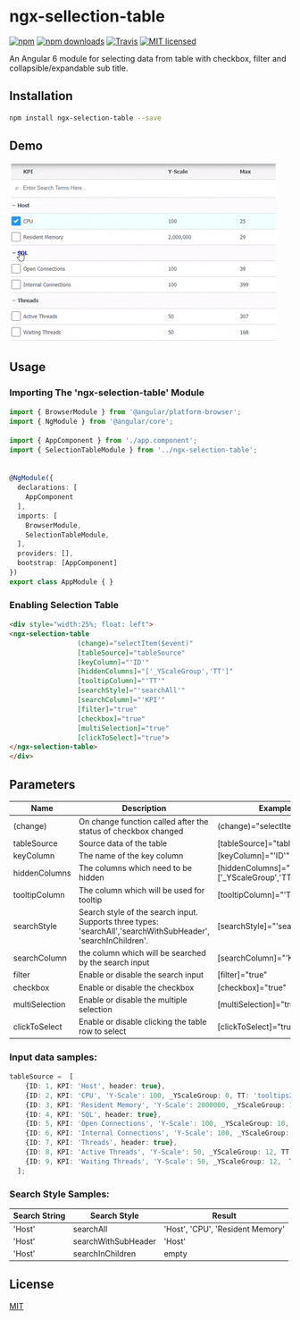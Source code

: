 # ngx-sellection-table

[![npm](https://img.shields.io/npm/v/ngx-selection-table.svg?style=flat-square)](https://www.npmjs.com/package/ngx-selection-table) [![npm downloads](https://img.shields.io/npm/dm/ngx-selection-table.svg)](https://www.npmjs.com/package/ngx-selection-table) [![Travis](https://img.shields.io/travis/ckyycc/ngx-selection-table.svg?style=flat-square)](https://travis-ci.org/ckyycc/ngx-selection-table) [![MIT licensed](https://img.shields.io/badge/license-MIT-blue.svg?style=flat-square)](https://github.com/ckyycc/ngx-selection-table/blob/master/LICENSE)

An Angular 6 module for selecting data from table with checkbox, filter and collapsible/expandable sub title.

## Installation
```bash
npm install ngx-selection-table --save
```
## Demo
![small_demo_selection_table](https://raw.githubusercontent.com/ckyycc/ngx-selection-table/master/src/demo/small-demo.gif)

## Usage

### Importing The 'ngx-selection-table' Module
```TypeScript
import { BrowserModule } from '@angular/platform-browser';
import { NgModule } from '@angular/core';

import { AppComponent } from './app.component';
import { SelectionTableModule } from '../ngx-selection-table';


@NgModule({
  declarations: [
    AppComponent
  ],
  imports: [
    BrowserModule,
    SelectionTableModule,
  ],
  providers: [],
  bootstrap: [AppComponent]
})
export class AppModule { }

```
### Enabling Selection Table
```HTML
<div style="width:25%; float: left">
<ngx-selection-table 
                 (change)="selectItem($event)"
                 [tableSource]="tableSource"
                 [keyColumn]="'ID'"
                 [hiddenColumns]="['_YScaleGroup','TT']"
                 [tooltipColumn]="'TT'"
                 [searchStyle]="'searchAll'"
                 [searchColumn]="'KPI'"
                 [filter]="true"
                 [checkbox]="true"
                 [multiSelection]="true"
                 [clickToSelect]="true">
</ngx-selection-table>
</div>
```

## Parameters
Name  | Description | Example | 
------------- | ------------- | -------------
(change)  | On change function called after the status of checkbox changed | (change)="selectItem($event)"
tableSource  | Source data of the table | [tableSource]="tableSource"
keyColumn  | The name of the key column | [keyColumn]="'ID'"
hiddenColumns  | The columns which need to be hidden | [hiddenColumns]="['_YScaleGroup','TT']"
tooltipColumn  | The column which will be used for tooltip | [tooltipColumn]="'TT'"
searchStyle  | Search style of the search input. Supports three types: 'searchAll','searchWithSubHeader', 'searchInChildren'. | [searchStyle]="'searchAll'"
searchColumn  | the column which will be searched by the search input | [searchColumn]="'KPI'"
filter  | Enable or disable the search input |  [filter]="true"
checkbox  | Enable or disable the checkbox | [checkbox]="true"
multiSelection  | Enable or disable the multiple selection | [multiSelection]="true"
clickToSelect  | Enable or disable clicking the table row to select | [clickToSelect]="true"

### Input data samples:
```TypeScript
tableSource =  [
    {ID: 1, KPI: 'Host', header: true},
    {ID: 2, KPI: 'CPU', 'Y-Scale': 100, _YScaleGroup: 0, TT: 'tooltips2'},
    {ID: 3, KPI: 'Resident Memory', 'Y-Scale': 2000000, _YScaleGroup: 1, TT: 'tooltips3'},
    {ID: 4, KPI: 'SQL', header: true},
    {ID: 5, KPI: 'Open Connections', 'Y-Scale': 100, _YScaleGroup: 10,  TT: 'tooltips15'},
    {ID: 6, KPI: 'Internal Connections', 'Y-Scale': 100, _YScaleGroup: 10, TT: 'tooltips16'},
    {ID: 7, KPI: 'Threads', header: true},
    {ID: 8, KPI: 'Active Threads', 'Y-Scale': 50, _YScaleGroup: 12, TT: 'tooltips29'},
    {ID: 9, KPI: 'Waiting Threads', 'Y-Scale': 50, _YScaleGroup: 12,  TT: 'tooltips30'},
  ];
```
### Search Style Samples:
Search String | Search Style | Result 
------------- | ------------- | ------------- 
'Host' | searchAll | 'Host', 'CPU', 'Resident Memory'
'Host' | searchWithSubHeader | 'Host'
'Host' | searchInChildren | empty

## License

[MIT](/LICENSE)
